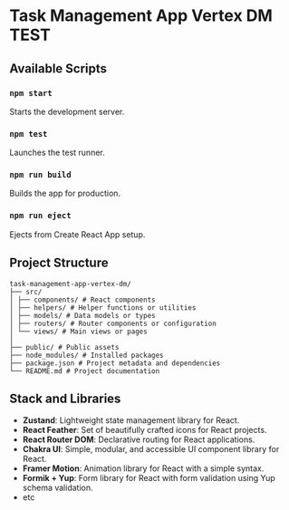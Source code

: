 # Task Management App Vertex DM TEST

## Available Scripts

### `npm start`

Starts the development server.

### `npm test`

Launches the test runner.

### `npm run build`

Builds the app for production.

### `npm run eject`

Ejects from Create React App setup.

## Project Structure

```
task-management-app-vertex-dm/
├── src/
│ ├── components/ # React components
│ ├── helpers/ # Helper functions or utilities
│ ├── models/ # Data models or types
│ ├── routers/ # Router components or configuration
│ └── views/ # Main views or pages
│
├── public/ # Public assets
├── node_modules/ # Installed packages
├── package.json # Project metadata and dependencies
└── README.md # Project documentation
```

## Stack and Libraries

- **Zustand**: Lightweight state management library for React.
- **React Feather**: Set of beautifully crafted icons for React projects.
- **React Router DOM**: Declarative routing for React applications.
- **Chakra UI**: Simple, modular, and accessible UI component library for React.
- **Framer Motion**: Animation library for React with a simple syntax.
- **Formik + Yup**: Form library for React with form validation using Yup schema validation.
- etc
